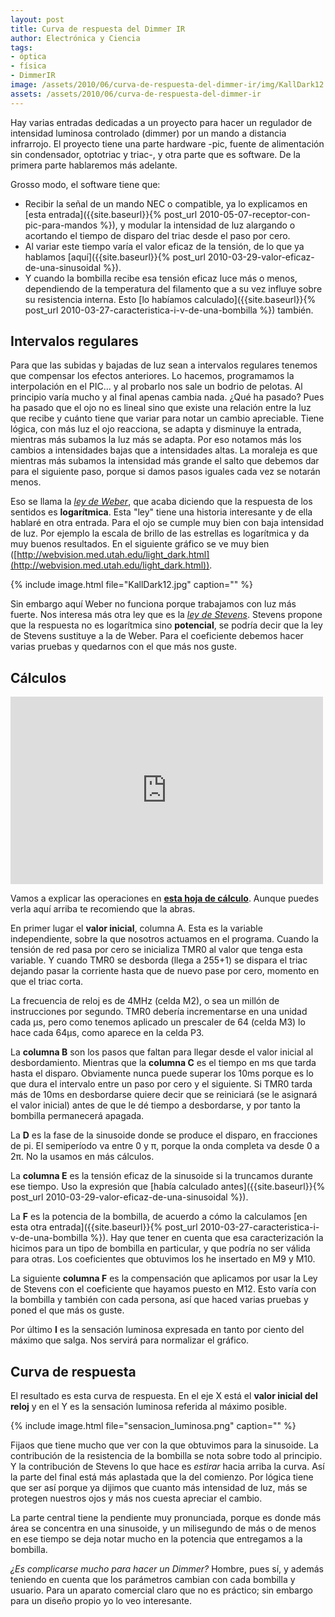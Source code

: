 ```yaml
---
layout: post
title: Curva de respuesta del Dimmer IR
author: Electrónica y Ciencia
tags:
- óptica
- física
- DimmerIR
image: /assets/2010/06/curva-de-respuesta-del-dimmer-ir/img/KallDark12.jpg
assets: /assets/2010/06/curva-de-respuesta-del-dimmer-ir
---
```


Hay varias entradas dedicadas a un proyecto para hacer un regulador de intensidad luminosa controlado (dimmer) por un mando a distancia infrarrojo. El proyecto tiene una parte hardware -pic, fuente de alimentación sin condensador, optotriac y triac-, y otra parte que es software. De la primera parte hablaremos más adelante.

Grosso modo, el software tiene que:

- Recibir la señal de un mando NEC o compatible, ya lo explicamos en [esta entrada]({{site.baseurl}}{% post_url 2010-05-07-receptor-con-pic-para-mandos %}), y modular la intensidad de luz alargando o acortando el tiempo de disparo del triac desde el paso por cero.
- Al variar este tiempo varía el valor eficaz de la tensión, de lo que ya hablamos [aquí]({{site.baseurl}}{% post_url 2010-03-29-valor-eficaz-de-una-sinusoidal %}).
- Y cuando la bombilla recibe esa tensión eficaz luce más o menos, dependiendo de la temperatura del filamento que a su vez influye sobre su resistencia interna. Esto [lo habíamos calculado]({{site.baseurl}}{% post_url 2010-03-27-caracteristica-i-v-de-una-bombilla %}) también.

## Intervalos regulares

Para que las subidas y bajadas de luz sean a intervalos regulares tenemos que compensar los efectos anteriores. Lo hacemos, programamos la interpolación en el PIC... y al probarlo nos sale un bodrio de pelotas. Al principio varía mucho y al final apenas cambia nada. ¿Qué ha pasado? Pues ha pasado que el ojo no es lineal sino que existe una relación entre la luz que recibe y cuánto tiene que variar para notar un cambio apreciable. Tiene lógica, con más luz el ojo reacciona, se adapta y disminuye la entrada, mientras más subamos la luz más se adapta. Por eso notamos más los cambios a intensidades bajas que a intensidades altas. La moraleja es que mientras más subamos la intensidad más grande el salto que debemos dar para el siguiente paso, porque si damos pasos iguales cada vez se notarán menos.

Eso se llama la [*ley de Weber*](http://es.wikipedia.org/wiki/Ley_de_Weber), que acaba diciendo que la respuesta de los sentidos es **logarítmica**. Esta "ley" tiene una historia interesante y de ella hablaré en otra entrada. Para el ojo se cumple muy bien con baja intensidad de luz. Por ejemplo la escala de brillo de las estrellas es logarítmica y da muy buenos resultados. En el siguiente gráfico se ve muy bien ([http://webvision.med.utah.edu/light_dark.html](http://webvision.med.utah.edu/light_dark.html)).

{% include image.html file="KallDark12.jpg" caption="" %}

Sin embargo aquí Weber no funciona porque trabajamos con luz más fuerte. Nos interesa más otra ley que es la [*ley de Stevens*](http://en.wikipedia.org/wiki/Stevens%27_power_law). Stevens propone que la respuesta no es logarítmica sino **potencial**, se podría decir que la ley de Stevens sustituye a la de Weber. Para el coeficiente debemos hacer varias pruebas y quedarnos con el que más nos guste.

## Cálculos

<iframe frameborder="0" height="300" src="https://spreadsheets.google.com/pub?key=0AjHcMU3xvtO8dDdZSVhpNXZTaFV0Vk45dlluM0todUE&amp;hl=es&amp;single=true&amp;gid=0&amp;output=html&amp;widget=true" width="500"></iframe>

Vamos a explicar las operaciones en **[esta hoja de cálculo](https://spreadsheets.google.com/ccc?key=0AjHcMU3xvtO8dDdZSVhpNXZTaFV0Vk45dlluM0todUE&amp;hl=es)**. Aunque puedes verla aquí arriba te recomiendo que la abras.

En primer lugar el **valor inicial**, columna A. Esta es la variable independiente, sobre la que nosotros actuamos en el programa. Cuando la tensión de red pasa por cero se inicializa TMR0 al valor que tenga esta variable. Y cuando TMR0 se desborda (llega a 255+1) se dispara el triac dejando pasar la corriente hasta que de nuevo pase por cero, momento en que el triac corta.

La frecuencia de reloj es de 4MHz (celda M2), o sea un millón de instrucciones por segundo. TMR0 debería incrementarse en una unidad cada µs, pero como tenemos aplicado un prescaler de 64 (celda M3) lo hace cada 64µs, como aparece en la celda P3.

La **columna B** son los pasos que faltan para llegar desde el valor inicial al desbordamiento. Mientras que la **columna C** es el tiempo en ms que tarda hasta el disparo. Obviamente nunca puede superar los 10ms porque es lo que dura el intervalo entre un paso por cero y el siguiente. Si TMR0 tarda más de 10ms en desbordarse quiere decir que se reiniciará (se le asignará el valor inicial) antes de que le dé tiempo a desbordarse, y por tanto la bombilla permanecerá apagada.

La **D** es la fase de la sinusoide donde se produce el disparo, en fracciones de pi. El semiperíodo va entre 0 y π, porque la onda completa va desde 0 a 2π. No la usamos en más cálculos.

La **columna E** es la tensión eficaz de la sinusoide si la truncamos durante ese tiempo. Uso la expresión que [había calculado antes]({{site.baseurl}}{% post_url 2010-03-29-valor-eficaz-de-una-sinusoidal %}).

La **F** es la potencia de la bombilla, de acuerdo a cómo la calculamos [en esta otra entrada]({{site.baseurl}}{% post_url 2010-03-27-caracteristica-i-v-de-una-bombilla %}). Hay que tener en cuenta que esa caracterización la hicimos para un tipo de bombilla en particular, y que podría no ser válida para otras. Los coeficientes que obtuvimos los he insertado en M9 y M10.

La siguiente **columna F** es la compensación que aplicamos por usar la Ley de Stevens con el coeficiente que hayamos puesto en M12. Esto varía con la bombilla y también con cada persona, así que haced varias pruebas y poned el que más os guste.

Por último **I** es la sensación luminosa expresada en tanto por ciento del máximo que salga. Nos servirá para normalizar el gráfico.

## Curva de respuesta

El resultado es esta curva de respuesta. En el eje X está el **valor inicial del reloj** y en el Y es la sensación luminosa referida al máximo posible.

{% include image.html file="sensacion_luminosa.png" caption="" %}

Fijaos que tiene mucho que ver con la que obtuvimos para la sinusoide. La contribución de la resistencia de la bombilla se nota sobre todo al principio. Y la contribución de Stevens lo que hace es *estirar* hacia arriba la curva. Así la parte del final está más aplastada que la del comienzo. Por lógica tiene que ser así porque ya dijimos que cuanto más intensidad de luz, más se protegen nuestros ojos y más nos cuesta apreciar el cambio.

La parte central tiene la pendiente muy pronunciada, porque es donde más área se concentra en una sinusoide, y un milisegundo de más o de menos en ese tiempo se deja notar mucho en la potencia que entregamos a la bombilla.

*¿Es complicarse mucho para hacer un Dimmer?* Hombre, pues sí, y además teniendo en cuenta que los parámetros cambian con cada bombilla y usuario. Para un aparato comercial claro que no es práctico; sin embargo para un diseño propio yo lo veo interesante.

